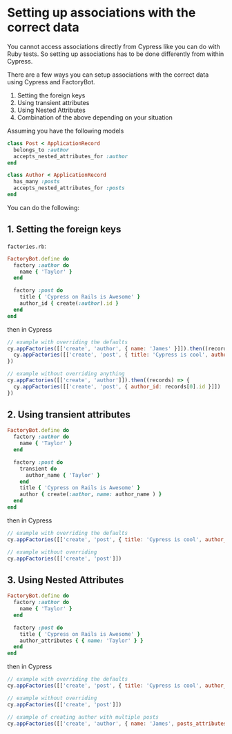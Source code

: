 # Setting up associations with the correct data

You cannot access associations directly from Cypress like you can do with Ruby tests.
So setting up associations has to be done differently from within Cypress.

There are a few ways you can setup associations with the correct data using Cypress and FactoryBot.
1. Setting the foreign keys
2. Using transient attributes
3. Using Nested Attributes
4. Combination of the above depending on your situation

Assuming you have the following models

```rb
class Post < ApplicationRecord
  belongs_to :author
  accepts_nested_attributes_for :author
end

class Author < ApplicationRecord
  has_many :posts
  accepts_nested_attributes_for :posts
end
```

You can do the following:

## 1. Setting the foreign keys

`factories.rb`:
```rb
FactoryBot.define do
  factory :author do
    name { 'Taylor' }
  end

  factory :post do
    title { 'Cypress on Rails is Awesome' }
    author_id { create(:author).id }
  end
end
```

then in Cypress
```js
// example with overriding the defaults
cy.appFactories([['create', 'author', { name: 'James' }]]).then((records) => {
  cy.appFactories([['create', 'post', { title: 'Cypress is cool', author_id: records[0].id }]])
})

// example without overriding anything
cy.appFactories([['create', 'author']]).then((records) => {
  cy.appFactories([['create', 'post', { author_id: records[0].id }]])
})
```

## 2. Using transient attributes

```rb
FactoryBot.define do
  factory :author do
    name { 'Taylor' }
  end

  factory :post do
    transient do
      author_name { 'Taylor' }
    end
    title { 'Cypress on Rails is Awesome' }
    author { create(:author, name: author_name ) }
  end
end
```

then in Cypress
```js
// example with overriding the defaults
cy.appFactories([['create', 'post', { title: 'Cypress is cool', author_name: 'James' }]])

// example without overriding
cy.appFactories([['create', 'post']])
```

## 3. Using Nested Attributes

```rb
FactoryBot.define do
  factory :author do
    name { 'Taylor' }
  end

  factory :post do
    title { 'Cypress on Rails is Awesome' }
    author_attributes { { name: 'Taylor' } }
  end
end
```

then in Cypress
```js
// example with overriding the defaults
cy.appFactories([['create', 'post', { title: 'Cypress is cool', author_attributes: { name: 'James' } }]])

// example without overriding
cy.appFactories([['create', 'post']])

// example of creating author with multiple posts
cy.appFactories([['create', 'author', { name: 'James', posts_attributes: [{ name: 'Cypress is cool' }, {name: 'Rails is awesome' }] }]])
```
